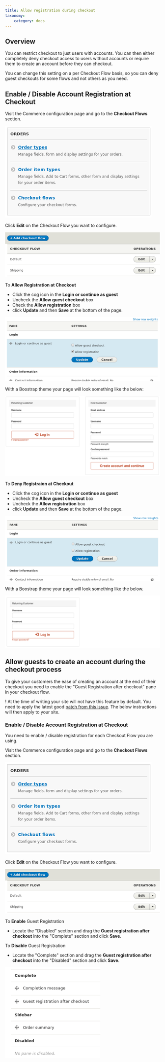 ```yaml
---
title: Allow registration during checkout
taxonomy:
    category: docs
---
```


## Overview
You can restrict checkout to just users with accounts. You can then either completely deny checkout access to users without accounts or require them to create an account before they can checkout.

You can change this setting on a per Checkout Flow basis, so you can deny guest checkouts for some flows and not others as you need.


## Enable / Disable Account Registration at Checkout

Visit the Commerce configuration page and go to the **Checkout Flows** section.

![Select Checkout Flows](commerce2-order-configuration.png)


Click **Edit** on the Checkout Flow you want to configure.

![Select Checkout Flow](commerce2-checkout-flows.png)


To **Allow Registration at Checkout**
 - Click the cog icon in the **Login or continue as guest**
 - Uncheck the **Allow guest checkout** box
 - Check the **Allow registration** box
 - click **Update** and then **Save** at the bottom of the page.
 
![Check the Allow box](commerce2-checkout-allow-registration-admin.png)

With a Boostrap theme your page will look something like the below:

![Allow box checked user view](commerce2-checkout-allow-registration-bootstrap.png)

To **Deny Registraion at Checkout**
 - Click the cog icon in the **Login or continue as guest**
 - Uncheck the **Allow guest checkout** box
 - Uncheck the **Allow registration** box
 - click **Update** and then **Save** at the bottom of the page.

![Uncheck the Allow box](commerce2-checkout-no-guest-no-registration-admin.png)

With a Boostrap theme your page will look something like the below.

![Allow box unchecked user view](commerce2-checkout-no-guest-no-registration-bootstrap.png)


## Allow guests to create an account during the checkout process

To give your customers the ease of creating an account at the end of their checkout you need to enable the "Guest Registration after checkout" pane in your checkout flow.

! At the time of writing your site will not have this feature by default. You need to apply the latest good [patch from this issue]. The below instructions will then apply to your site.

### Enable / Disable Account Registration at Checkout
You need to enable / disable registration for each Checkout Flow you are using.

Visit the Commerce configuration page and go to the **Checkout Flows** section.

![Select Checkout Flows](commerce2-order-configuration.png)


Click **Edit** on the Checkout Flow you want to configure.

![Select Checkout Flow](commerce2-checkout-flows.png)


To **Enable** Guest Registration
 - Locate the "Disabled" section and drag the **Guest registration after checkout** into the "Complete" section and click **Save**.

To **Disable** Guest Registration
 - Locate the "Complete" section and drag the **Guest registration after checkout** into the "Disabled" section and click **Save**.

![Drag and Drop Guest Registration]( 	commerce2-checkout-flow-complete.png)

[patch from this issue]: https://www.drupal.org/node/2857157

